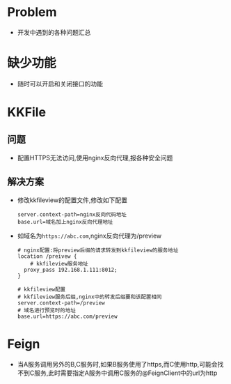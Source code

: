 # Problem



* 开发中遇到的各种问题汇总



# 缺少功能



* 随时可以开启和关闭接口的功能



# KKFile



## 问题



* 配置HTTPS无法访问,使用nginx反向代理,报各种安全问题



## 解决方案



* 修改kkfileview的配置文件,修改如下配置

  ```properties
  server.context-path=nginx反向代码地址
  base.url=域名加上nginx反向代理地址
  ```

* 如域名为`https://abc.com`,nginx反向代理为/preview

  ```nginx
  # nginx配置:将preview后缀的请求转发到kkfileview的服务地址
  location /preivew {
      # kkfileview服务地址
  	proxy_pass 192.168.1.111:8012;
  }
  ```

  ```properties
  # kkfileview配置
  # kkfileview服务后缀,nginx中的转发后缀要和该配置相同
  server.context-path=/preview
  # 域名进行预览时的地址
  base.url=https://abc.com/preview
  ```




# Feign



* 当A服务调用另外的B,C服务时,如果B服务使用了https,而C使用http,可能会找不到C服务,此时需要指定A服务中调用C服务的@FeignClient中的url为http



